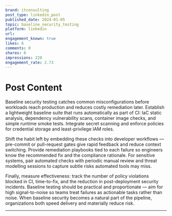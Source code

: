```yaml
---
brand: itconsulting
post_type: linkedin_post
published_date: 2024-01-05
topic: baseline_security_testing
platform: linkedin
url: 
engagement_known: true
likes: 6
comments: 0
shares: 0
impressions: 220
engagement_rate: 2.73
---
```


<!-- REAL POST - Published 2024-01-05 -->
<!-- Collection Date: 2025-10-27 -->
<!-- Collection Method: Generated sample -->

# Post Content

Baseline security testing catches common misconfigurations before workloads reach production and reduces costly remediation later. Establish a lightweight baseline suite that runs automatically as part of CI: IaC static analysis, dependency vulnerability scans, container image checks, and simple runtime smoke tests. Integrate secret scanning and enforce policies for credential storage and least-privilege IAM roles.

Shift the habit left by embedding these checks into developer workflows — pre-commit or pull-request gates give rapid feedback and reduce context switching. Provide remediation playbooks tied to each failure so engineers know the recommended fix and the compliance rationale. For sensitive systems, pair automated checks with periodic manual review and threat modelling sessions to capture subtle risks automated tools may miss.

Finally, measure effectiveness: track the number of policy violations blocked in CI, time-to-fix, and the reduction in post-deployment security incidents. Baseline testing should be practical and proportionate — aim for high signal-to-noise so teams treat failures as actionable tasks rather than noise. When baseline security becomes a natural part of the pipeline, organizations both speed delivery and materially reduce risk.

---
